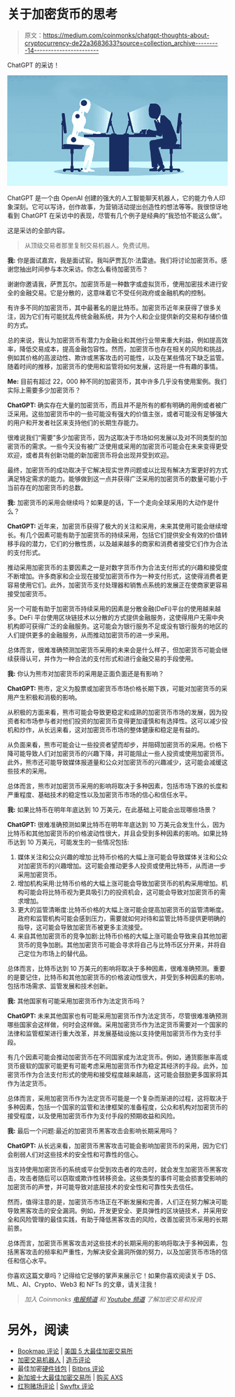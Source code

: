 # 关于加密货币的思考

> 原文：<https://medium.com/coinmonks/chatgpt-thoughts-about-cryptocurrency-de22a3683633?source=collection_archive---------14----------------------->

ChatGPT 的采访！

![](img/eb0262ceab451e7d0b5f23bde7de042b.png)

ChatGPT 是一个由 OpenAI 创建的强大的人工智能聊天机器人，它的能力令人印象深刻。它可以写诗，创作故事，为营销活动提出创造性的想法等等。我很惊讶地看到 ChatGPT 在采访中的表现，尽管有几个例子是经典的“我恐怕不能这么做”。

这是采访的全部内容。

> 从顶级交易者那里复制交易机器人。免费试用。

**我:** 你是面试嘉宾，我是面试官。我叫萨贾瓦尔·法雷迪。我们将讨论加密货币。感谢您抽出时间参与本次采访。你怎么看待加密货币？

谢谢你邀请我，萨贾瓦尔。加密货币是一种数字或虚拟货币，使用加密技术进行安全的金融交易。它是分散的，这意味着它不受任何政府或金融机构的控制。

有许多不同的加密货币，其中最著名的是比特币。加密货币近年来获得了很多关注，因为它们有可能扰乱传统金融系统，并为个人和企业提供新的交易和存储价值的方式。

总的来说，我认为加密货币有潜力为金融业和其他行业带来重大利益，例如提高效率，降低交易成本，提高金融包容性。然而，加密货币也存在相关的风险和挑战，例如其价格的高波动性、欺诈或黑客攻击的可能性，以及在某些情况下缺乏监管。随着时间的推移，加密货币的使用和监管将如何发展，这将是一件有趣的事情。

**Me:** 目前有超过 22，000 种不同的加密货币，其中许多几乎没有使用案例。我们实际上需要多少加密货币？

**ChatGPT:** 确实存在大量的加密货币，而且并不是所有的都有明确的用例或者被广泛采用。这些加密货币中的一些可能没有强大的价值主张，或者可能没有足够强大的用户和开发者社区来支持他们的长期生存能力。

很难说我们“需要”多少加密货币，因为这取决于市场如何发展以及对不同类型的加密货币的需求。一些今天没有被广泛使用或采用的加密货币可能会在未来变得更受欢迎，或者具有创新功能的新加密货币将会出现并受到欢迎。

最终，加密货币的成功取决于它解决现实世界问题或以比现有解决方案更好的方式满足特定需求的能力。能够做到这一点并获得广泛采用的加密货币的数量可能小于当前存在的加密货币的总数。

**我:** 加密货币的采用会继续吗？如果是的话，下一个走向全球采用的大动作是什么？

**ChatGPT:** 近年来，加密货币获得了极大的关注和采用，未来其使用可能会继续增长。有几个因素可能有助于加密货币的持续采用，包括它们提供安全有效的价值转移手段的潜力，它们的分散性质，以及越来越多的商家和消费者接受它们作为合法的支付形式。

推动采用加密货币的主要因素之一是对数字货币作为合法支付形式的兴趣和接受度不断增加。许多商家和企业现在接受加密货币作为一种支付形式，这使得消费者更容易使用它们。此外，加密货币支付处理器和销售点系统的发展正在使商家更容易接受加密货币。

另一个可能有助于加密货币持续采用的因素是分散金融(DeFi)平台的使用越来越多。DeFi 平台使用区块链技术以分散的方式提供金融服务，这使得用户无需中央机构即可获得广泛的金融服务。这可能会为银行服务不足或没有银行服务的地区的人们提供更多的金融服务，从而推动加密货币的进一步采用。

总体而言，很难准确预测加密货币采用的未来会是什么样子，但加密货币可能会继续获得认可，并作为一种合法的支付形式和进行金融交易的手段使用。

**我:** 你认为熊市对加密货币的采用是正面负面还是有影响？

**ChatGPT:** 熊市，定义为股票或加密货币市场价格长期下跌，可能对加密货币的采用产生积极和消极的影响。

从积极的方面来看，熊市可能会导致更稳定和成熟的加密货币市场的发展，因为投资者和市场参与者对他们投资的加密货币变得更加谨慎和有选择性。这可以减少投机和炒作，从长远来看，这对加密货币市场的整体健康和稳定是有益的。

从负面来看，熊市可能会让一些投资者望而却步，并阻碍加密货币的采用。价格下降可能导致人们对加密货币的兴趣下降，并可能阻止一些人投资或使用加密货币。此外，熊市还可能导致媒体报道量和公众对加密货币的兴趣减少，这可能会减缓这些技术的采用。

总体而言，熊市对加密货币采用的影响将取决于多种因素，包括市场下跌的长度和严重程度、基础技术的稳定性以及加密货币市场的信心和信任水平。

**我:** 如果比特币在明年年底达到 10 万美元，在此基础上可能会出现哪些场景？

**ChatGPT:** 很难准确预测如果比特币在明年年底达到 10 万美元会发生什么，因为比特币和其他加密货币的价格波动性很大，并且会受到多种因素的影响。如果比特币达到 10 万美元，可能发生的一些情况包括:

1.  媒体关注和公众兴趣的增加:比特币价格的大幅上涨可能会导致媒体关注和公众对加密货币的兴趣增加。这可能会推动更多人投资或使用比特币，从而进一步采用加密货币。
2.  增加机构采用:比特币价格的大幅上涨可能会导致加密货币的机构采用增加。机构可能会将比特币视为更具吸引力的投资机会，这可能会导致对加密货币的需求增加。
3.  更大的监管清晰度:比特币价格的大幅上涨可能会提高加密货币的监管清晰度。政府和监管机构可能会感到压力，需要就如何对待和监管比特币提供更明确的指导，这可能会导致加密货币被更多主流接受。
4.  来自其他加密货币的竞争加剧:比特币价格的大幅上涨可能会导致来自其他加密货币的竞争加剧。其他加密货币可能会寻求将自己与比特币区分开来，并将自己定位为市场上的替代品。

总体而言，比特币达到 10 万美元的影响将取决于多种因素，很难准确预测。重要的是要记住，比特币和其他加密货币的价格波动性很大，并受到多种因素的影响，包括市场需求、监管发展和技术创新。

**我:** 其他国家有可能采用加密货币作为法定货币吗？

**ChatGPT:** 未来其他国家也有可能采用加密货币作为法定货币，尽管很难准确预测哪些国家会这样做，何时会这样做。采用加密货币作为法定货币需要对一个国家的法律和监管框架进行重大改革，并发展基础设施以支持使用加密货币作为支付手段。

有几个因素可能会推动加密货币在不同国家成为法定货币。例如，通货膨胀率高或货币疲软的国家可能更有可能考虑采用加密货币作为稳定其经济的手段。此外，加密货币作为合法支付形式的使用和接受程度越来越高，这可能会鼓励更多国家将其作为法定货币。

总体而言，采用加密货币作为法定货币可能是一个复杂而渐进的过程，这将取决于多种因素，包括一个国家的监管和法律框架的准备程度，公众和机构对加密货币的接受程度，以及使用加密货币作为支付手段的预期收益和风险。

**我:** 最后一个问题:最近的加密货币黑客攻击会影响长期采用吗？

**ChatGPT:** 从长远来看，加密货币黑客攻击可能会影响加密货币的采用，因为它们会削弱人们对这些技术的安全性和可靠性的信心。

当支持使用加密货币的系统或平台受到攻击者的攻击时，就会发生加密货币黑客攻击，攻击者随后可以窃取或欺诈性转移资金。这些类型的事件可能会损害受影响的加密货币的声誉，并可能导致对底层技术的安全性和可靠性失去信任。

然而，值得注意的是，加密货币市场正在不断发展和完善，人们正在努力解决可能导致黑客攻击的安全漏洞。例如，开发更安全、更具弹性的区块链技术，并采用安全和风险管理的最佳实践，有助于降低黑客攻击的风险，改善加密货币采用的长期前景。

总体而言，加密货币黑客攻击对这些技术的长期采用的影响将取决于多种因素，包括黑客攻击的频率和严重性，为解决安全漏洞所做的努力，以及加密货币市场的信任和信心水平。

你喜欢这篇文章吗？记得给它足够的掌声来展示它！如果你喜欢阅读关于 DS、ML、AI、Crypto、Web3 和 NFTs 的文章，请关注我！

> *加入 Coinmonks* [*电报频道*](https://t.me/coincodecap) *和* [*Youtube 频道*](https://www.youtube.com/c/coinmonks/videos) *了解加密交易和投资*

# 另外，阅读

*   [Bookmap 评论](https://coincodecap.com/bookmap-review-2021-best-trading-software) | [美国 5 大最佳加密交易所](https://coincodecap.com/crypto-exchange-usa)
*   [加密交易机器人](/coinmonks/crypto-trading-bot-c2ffce8acb2a) | [造币评论](https://coincodecap.com/coingate-review)
*   最佳加密[硬件钱包](/coinmonks/hardware-wallets-dfa1211730c6) | [Bitbns 评论](/coinmonks/bitbns-review-38256a07e161)
*   [新加坡十大最佳加密交易所](https://coincodecap.com/crypto-exchange-in-singapore) | [购买 AXS](https://coincodecap.com/buy-axs-token)
*   [红狗赌场评论](https://coincodecap.com/red-dog-casino-review) | [Swyftx 评论](https://coincodecap.com/swyftx-review)